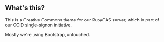 ## What's this?

This is a Creative Commons theme for our RubyCAS server, which is part
of our CCID single-signon initiative.

Mostly we're using Bootstrap, untouched.

